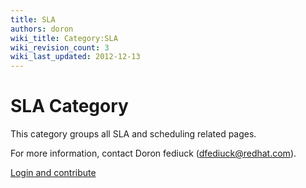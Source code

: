 ```yaml
---
title: SLA
authors: doron
wiki_title: Category:SLA
wiki_revision_count: 3
wiki_last_updated: 2012-12-13
---
```


<!-- TODO: Content review - PLEASE REVIEW ENTIRE FOLDER -->

# SLA Category

This category groups all SLA and scheduling related pages.

For more information, contact Doron fediuck (dfediuck@redhat.com).

[Login and contribute](Special:UserLogin)
